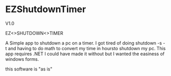 # EZShutdownTimer

V1.0

EZ<>SHUTDOWN<>TIMER

A Simple app to shutdown a pc on a timer. I got tired of doing shutdown -s -t and having to do math to convert my time in hoursto shutdown my pc.
This app requires .NET
I could have made it without but I wanted the easiness of windows forms.

this software is "as is" 

